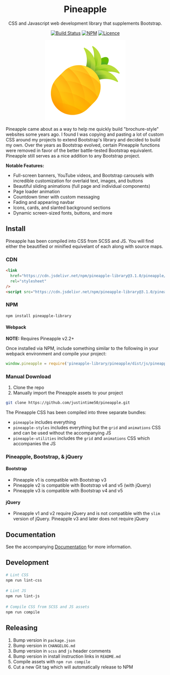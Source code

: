 <div align="center">

# Pineapple

CSS and Javascript web development library that supplements Bootstrap.

[![Build Status](https://github.com/Justintime50/pineapple/workflows/build/badge.svg)](https://github.com/Justintime50/pineapple/actions)
[![NPM](https://img.shields.io/npm/v/pineapple-library)](https://www.npmjs.com/package/pineapple-library)
[![Licence](https://img.shields.io/github/license/justintime50/pineapple)](LICENSE)

<img src="https://raw.githubusercontent.com/justintime50/assets/main/src/pineapple/showcase.png" alt="Showcase">

</div>

Pineapple came about as a way to help me quickly build "brochure-style" websites some years ago. I found I was copying and pasting a lot of custom CSS around my projects to extend Bootstrap's library and decided to build my own. Over the years as Bootstrap evolved, certain Pineapple functions were removed in favor of the better battle-tested Bootstrap equivalent. Pineapple still serves as a nice addition to any Bootstrap project.

**Notable Features:**

- Full-screen banners, YouTube videos, and Bootstrap carousels with incredible customization for overlaid text, images, and buttons
- Beautiful sliding animations (full page and individual components)
- Page loader animation
- Countdown timer with custom messaging
- Fading and appearing navbar
- Icons, cards, and slanted background sections
- Dynamic screen-sized fonts, buttons, and more

## Install

Pineapple has been compiled into CSS from SCSS and JS. You will find either the beautified or minified equivelant of each along with source maps.

### CDN

```html
<link
  href="https://cdn.jsdelivr.net/npm/pineapple-library@3.1.0/pineapple/dist/css/pineapple.min.css"
  rel="stylesheet"
/>
<script src="https://cdn.jsdelivr.net/npm/pineapple-library@3.1.0/pineapple/dist/js/pineapple.min.js"></script>
```

### NPM

```bash
npm install pineapple-library
```

#### Webpack

**NOTE:** Requires Pineapple v2.2+

Once installed via NPM, include something similar to the following in your webpack environment and compile your project:

```javascript
window.pineapple = require('pineapple-library/pineapple/dist/js/pineapple');
```

### Manual Download

1. Clone the repo
1. Manually import the Pineapple assets to your project

```bash
git clone https://github.com/justintime50/pineapple.git
```

The Pineapple CSS has been compiled into three separate bundles:

- `pineapple` includes everything
- `pineapple-styles` includes everything but the `grid` and `animations` CSS and can be used without the accompanying JS
- `pineapple-utilities` includes the `grid` and `animations` CSS which accompanies the JS

### Pineapple, Bootstrap, & jQuery

#### Bootstrap

- Pineapple v1 is compatible with Bootstrap v3
- Pineapple v2 is compatible with Bootstrap v4 and v5 (with jQuery)
- Pineapple v3 is compatible with Bootstrap v4 and v5

#### jQuery

- Pineapple v1 and v2 require jQuery and is not compatible with the `slim` version of jQuery. Pineapple v3 and later does not require jQuery

## Documentation

See the accompanying [Documentation](/docs/README.md) for more information.

## Development

```bash
# Lint CSS
npm run lint-css

# Lint JS
npm run lint-js

# Compile CSS from SCSS and JS assets
npm run compile
```

## Releasing

1. Bump version in `package.json`
1. Bump version in `CHANGELOG.md`
1. Bump version in `scss` and `js` header comments
1. Bump version in install instruction links in `README.md`
1. Compile assets with `npm run compile`
1. Cut a new Git tag which will automatically release to NPM
